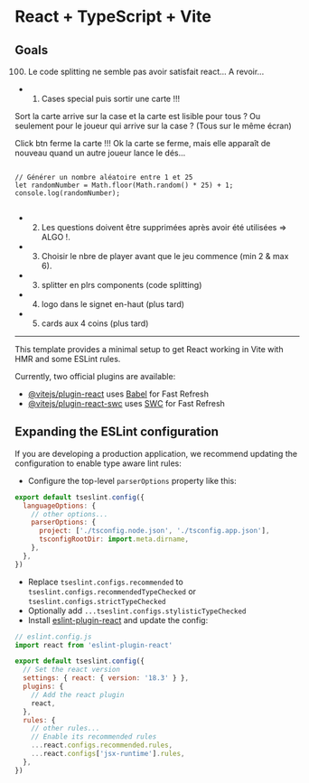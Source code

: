 # React + TypeScript + Vite

## Goals

100) Le code splitting ne semble pas avoir satisfait react... A revoir...

- 1) Cases special puis sortir une carte !!!

Sort la carte arrive sur la case et la carte est lisible pour tous ?
Ou seulement pour le joueur qui arrive sur la case ? (Tous sur le même écran)

Click btn ferme la carte !!!
Ok la carte se ferme, mais elle apparaît de nouveau quand un autre joueur lance le dés...

```

// Générer un nombre aléatoire entre 1 et 25
let randomNumber = Math.floor(Math.random() * 25) + 1;
console.log(randomNumber);


```

- 2) Les questions doivent être supprimées après avoir été utilisées => ALGO !.

- 3) Choisir le nbre de player avant que le jeu commence (min 2 & max 6).

- 3) splitter en plrs components (code splitting)

- 4) logo dans le signet en-haut (plus tard)

- 5) cards aux 4 coins (plus tard)

---

This template provides a minimal setup to get React working in Vite with HMR and some ESLint rules.

Currently, two official plugins are available:

- [@vitejs/plugin-react](https://github.com/vitejs/vite-plugin-react/blob/main/packages/plugin-react/README.md) uses [Babel](https://babeljs.io/) for Fast Refresh
- [@vitejs/plugin-react-swc](https://github.com/vitejs/vite-plugin-react-swc) uses [SWC](https://swc.rs/) for Fast Refresh

## Expanding the ESLint configuration

If you are developing a production application, we recommend updating the configuration to enable type aware lint rules:

- Configure the top-level `parserOptions` property like this:

```js
export default tseslint.config({
  languageOptions: {
    // other options...
    parserOptions: {
      project: ['./tsconfig.node.json', './tsconfig.app.json'],
      tsconfigRootDir: import.meta.dirname,
    },
  },
})
```

- Replace `tseslint.configs.recommended` to `tseslint.configs.recommendedTypeChecked` or `tseslint.configs.strictTypeChecked`
- Optionally add `...tseslint.configs.stylisticTypeChecked`
- Install [eslint-plugin-react](https://github.com/jsx-eslint/eslint-plugin-react) and update the config:

```js
// eslint.config.js
import react from 'eslint-plugin-react'

export default tseslint.config({
  // Set the react version
  settings: { react: { version: '18.3' } },
  plugins: {
    // Add the react plugin
    react,
  },
  rules: {
    // other rules...
    // Enable its recommended rules
    ...react.configs.recommended.rules,
    ...react.configs['jsx-runtime'].rules,
  },
})
```
